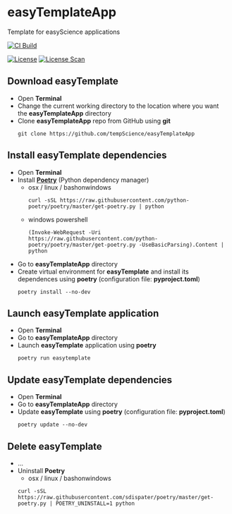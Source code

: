 # easyTemplateApp
Template for easyScience applications

[![CI Build][20]][21]

[![License][50]][51] [![License Scan][60]][61]

## Download easyTemplate
* Open **Terminal**
* Change the current working directory to the location where you want the **easyTemplateApp** directory
* Clone **easyTemplateApp** repo from GitHub using **git**
  ```
  git clone https://github.com/tempScience/easyTemplateApp
  ```
  
## Install easyTemplate dependencies
* Open **Terminal**
* Install [**Poetry**](https://python-poetry.org/docs/) (Python dependency manager)
  * osx / linux / bashonwindows
    ```
    curl -sSL https://raw.githubusercontent.com/python-poetry/poetry/master/get-poetry.py | python
    ```
  * windows powershell
    ```
    (Invoke-WebRequest -Uri https://raw.githubusercontent.com/python-poetry/poetry/master/get-poetry.py -UseBasicParsing).Content | python
    ```
* Go to **easyTemplateApp** directory
* Create virtual environment for **easyTemplate** and install its dependences using **poetry** (configuration file: **pyproject.toml**)
  ```
  poetry install --no-dev
  ```
  
## Launch easyTemplate application
* Open **Terminal**
* Go to **easyTemplateApp** directory
* Launch **easyTemplate** application using **poetry**
  ```
  poetry run easytemplate
  ```

## Update easyTemplate dependencies
* Open **Terminal**
* Go to **easyTemplateApp** directory
* Update **easyTemplate** using **poetry** (configuration file: **pyproject.toml**)
  ```
  poetry update --no-dev
  ```

## Delete easyTemplate
* ...
* Uninstall **Poetry**
   * osx / linux / bashonwindows
   ```
   curl -sSL https://raw.githubusercontent.com/sdispater/poetry/master/get-poetry.py | POETRY_UNINSTALL=1 python
   ```

<!---URLs--->

<!---CI Build Status--->
[20]: https://github.com/tempScience/easyTemplateApp/workflows/macOS,%20Linux,%20Windows/badge.svg
[21]: https://github.com/tempScience/easyTemplateApp/actions

<!---License--->
[50]: https://img.shields.io/github/license/tempScience/easyTemplateApp.svg?color=blue&label=License
[51]: https://github.com/tempScience/easyTemplateApp/blob/master/LICENSE

<!---LicenseScan--->
[60]: https://app.fossa.com/api/projects/git%2Bgithub.com%2FtempScience%2FeasyTemplateApp.svg?type=shield
[61]: https://app.fossa.com/projects/git%2Bgithub.com%2FtempScience%2FeasyTemplateApp?ref=badge_shield
